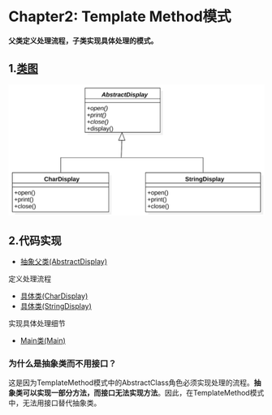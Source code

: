 # Chapter2: Template Method模式

**父类定义处理流程，子类实现具体处理的模式。**

## 1.[类图](./uml_model/TemplateMethod.mdj)
![TemplateMethod](../imgs/TemplateMethod.svg)
## 2.代码实现
+ [抽象父类(AbstractDisplay)](../src/cn/edu/seu/wh/template/AbstractDisplay.java)

定义处理流程

+ [具体类(CharDisplay)](../src/cn/edu/seu/wh/template/CharDisplay.java)
+ [具体类(StringDisplay)](../src/cn/edu/seu/wh/template/StringDisplay.java)

实现具体处理细节

+ [Main类(Main)](../src/cn/edu/seu/wh/template/Main.java)

### 为什么是抽象类而不用接口？
这是因为TemplateMethod模式中的AbstractClass角色必须实现处理的流程。**抽象类可以实现一部分方法，而接口无法实现方法**。因此，在TemplateMethod模式中，无法用接口替代抽象类。